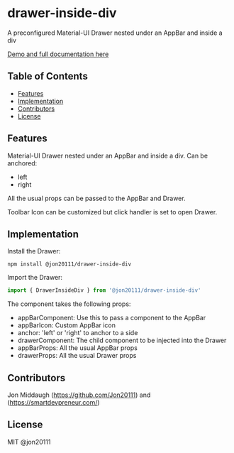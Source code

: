 # drawer-inside-div
A preconfigured Material-UI Drawer nested under an AppBar and inside a div

[Demo and full documentation here](https://smartdevpreneur.com/how-to-position-a-material-ui-drawer-inside-a-container/)

## Table of Contents

- [Features](#features)
- [Implementation](#implementation)
- [Contributors](#contributors)
- [License](#license)

## Features

Material-UI Drawer nested under an AppBar and inside a div.
Can be anchored:
- left
- right

All the usual props can be passed to the AppBar and Drawer.

Toolbar Icon can be customized but click handler is set to open Drawer.

## Implementation

Install the Drawer:

```
npm install @jon20111/drawer-inside-div
```

Import the Drawer:
```js
import { DrawerInsideDiv } from '@jon20111/drawer-inside-div'
```
The component takes the following props:
- appBarComponent: Use this to pass a component to the AppBar
- appBarIcon: Custom AppBar icon
- anchor: 'left' or 'right' to anchor to a side
- drawerComponent: The child component to be injected into the Drawer
- appBarProps: All the usual AppBar props
- drawerProps: All the usual Drawer props

## Contributors

Jon Middaugh (https://github.com/Jon20111) and (https://smartdevpreneur.com/)

## License

MIT @jon20111
